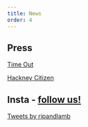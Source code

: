 ```yaml
---
title: News
order: 4
---
```


## Press

[Time Out](https://www.timeout.com/london/news/vote-for-your-favourite-batman-at-this-ace-new-movie-bookshop-110419)

[Hackney Citizen](https://www.hackneycitizen.co.uk/2019/10/14/ripley-and-lambert-dalston-cafe-film/)

## Insta - [follow us!](https://instagram.com/ripleyandlambert)

<div id="instafeed"></div>

<a class="twitter-timeline" data-theme="dark" data-height="600" href="https://twitter.com/ripandlamb?ref_src=twsrc%5Etfw">Tweets by ripandlamb</a>


<script async src="https://platform.twitter.com/widgets.js" charset="utf-8"></script> 
<script type="text/javascript" src="{{ site.baseurl }}/instafeed.min.js"></script>
<script type="text/javascript">
    var userFeed = new Instafeed({
        get: 'user',
        userId: '8063146463',
        accessToken: '8063146463.1677ed0.09a08937681e4e12bd9ccc787af3c011'
    });
    userFeed.run();
</script>
